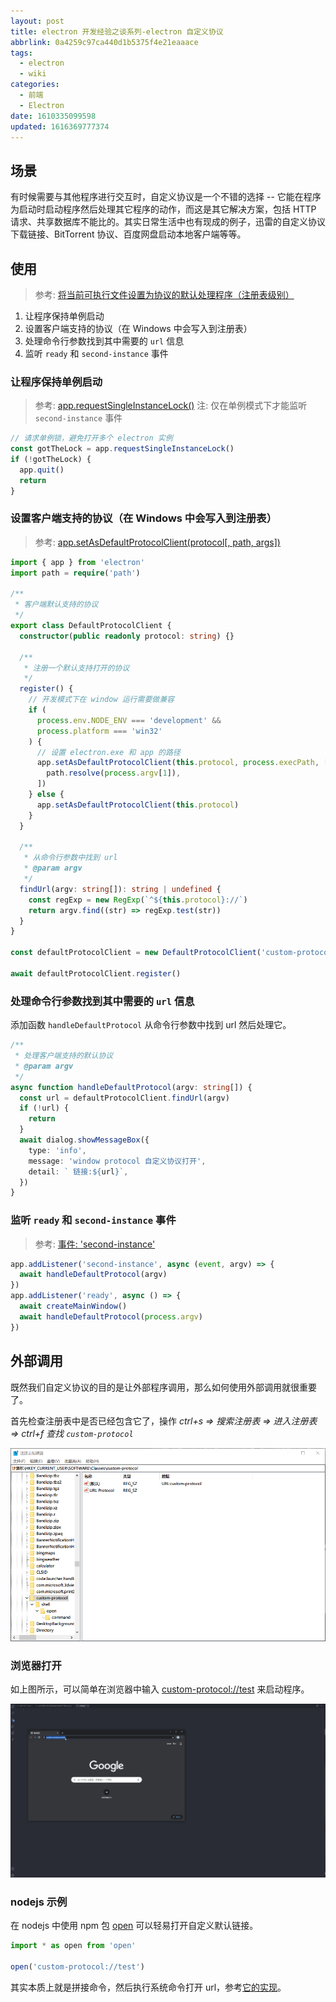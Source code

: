 ```yaml
---
layout: post
title: electron 开发经验之谈系列-electron 自定义协议
abbrlink: 0a4259c97ca440d1b5375f4e21eaaace
tags:
  - electron
  - wiki
categories:
  - 前端
  - Electron
date: 1610335099598
updated: 1616369777374
---
```


## 场景

有时候需要与其他程序进行交互时，自定义协议是一个不错的选择 -- 它能在程序为启动时启动程序然后处理其它程序的动作，而这是其它解决方案，包括 HTTP 请求、共享数据库不能比的。其实日常生活中也有现成的例子，迅雷的自定义协议下载链接、BitTorrent 协议、百度网盘启动本地客户端等等。

## 使用

> 参考: [将当前可执行文件设置为协议的默认处理程序（注册表级别）](https://www.electronjs.org/docs/api/app#appsetasdefaultprotocolclientprotocol-path-args)

1.  让程序保持单例启动
2.  设置客户端支持的协议（在 Windows 中会写入到注册表）
3.  处理命令行参数找到其中需要的 `url` 信息
4.  监听 `ready` 和 `second-instance` 事件

### 让程序保持单例启动

> 参考: [app.requestSingleInstanceLock()](https://www.electronjs.org/docs/api/app#apprequestsingleinstancelock)
> 注: 仅在单例模式下才能监听 `second-instance` 事件

```ts
// 请求单例锁，避免打开多个 electron 实例
const gotTheLock = app.requestSingleInstanceLock()
if (!gotTheLock) {
  app.quit()
  return
}
```

### 设置客户端支持的协议（在 Windows 中会写入到注册表）

> 参考: [app.setAsDefaultProtocolClient(protocol\[, path, args\])](https://www.electronjs.org/docs/api/app#appsetasdefaultprotocolclientprotocol-path-args)

```ts
import { app } from 'electron'
import path = require('path')

/**
 * 客户端默认支持的协议
 */
export class DefaultProtocolClient {
  constructor(public readonly protocol: string) {}

  /**
   * 注册一个默认支持打开的协议
   */
  register() {
    // 开发模式下在 window 运行需要做兼容
    if (
      process.env.NODE_ENV === 'development' &&
      process.platform === 'win32'
    ) {
      // 设置 electron.exe 和 app 的路径
      app.setAsDefaultProtocolClient(this.protocol, process.execPath, [
        path.resolve(process.argv[1]),
      ])
    } else {
      app.setAsDefaultProtocolClient(this.protocol)
    }
  }

  /**
   * 从命令行参数中找到 url
   * @param argv
   */
  findUrl(argv: string[]): string | undefined {
    const regExp = new RegExp(`^${this.protocol}://`)
    return argv.find((str) => regExp.test(str))
  }
}

const defaultProtocolClient = new DefaultProtocolClient('custom-protocol')

await defaultProtocolClient.register()
```

### 处理命令行参数找到其中需要的 `url` 信息

添加函数 `handleDefaultProtocol` 从命令行参数中找到 url 然后处理它。

```ts
/**
 * 处理客户端支持的默认协议
 * @param argv
 */
async function handleDefaultProtocol(argv: string[]) {
  const url = defaultProtocolClient.findUrl(argv)
  if (!url) {
    return
  }
  await dialog.showMessageBox({
    type: 'info',
    message: 'window protocol 自定义协议打开',
    detail: ` 链接:${url}`,
  })
}
```

### 监听 `ready` 和 `second-instance` 事件

> 参考: [事件: 'second-instance'](https://www.electronjs.org/docs/api/app#%E4%BA%8B%E4%BB%B6-second-instance)

```ts
app.addListener('second-instance', async (event, argv) => {
  await handleDefaultProtocol(argv)
})
app.addListener('ready', async () => {
  await createMainWindow()
  await handleDefaultProtocol(process.argv)
})
```

## 外部调用

既然我们自定义协议的目的是让外部程序调用，那么如何使用外部调用就很重要了。

首先检查注册表中是否已经包含它了，操作 *ctrl+s => 搜索注册表 => 进入注册表 => ctrl+f 查找 `custom-protocol`*

![注册表](/resources/8445c03f200d46229abaab35ef6c4ea7.png)

### 浏览器打开

如上图所示，可以简单在浏览器中输入 <custom-protocol://test> 来启动程序。

![自定义协议效果](/resources/46116b80afd84b45a11b57ac67e1550e.gif)

### nodejs 示例

在 nodejs 中使用 npm 包 [open](https://www.npmjs.com/package/open) 可以轻易打开自定义默认链接。

```ts
import * as open from 'open'

open('custom-protocol://test')
```

其实本质上就是拼接命令，然后执行系统命令打开 url，参考[它的实现](https://github.com/sindresorhus/open/blob/master/index.js)。
